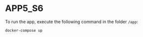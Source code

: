 # APP5_S6

To run the app, execute the following command in the folder `/app`:
```
docker-compose up
```
